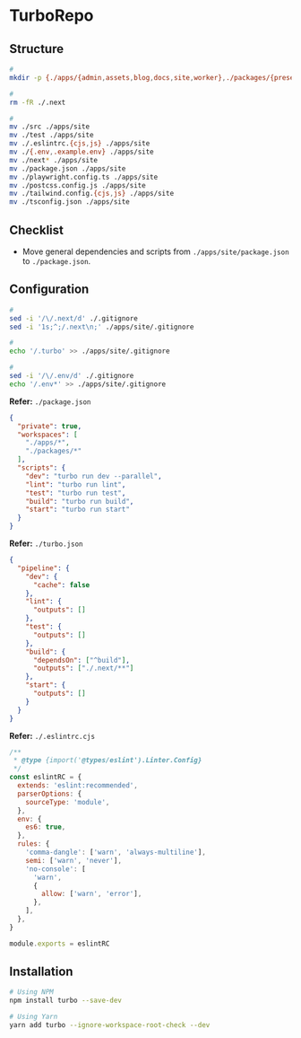 # TurboRepo

## Structure

```sh
#
mkdir -p {./apps/{admin,assets,blog,docs,site,worker},./packages/{preset,tsconfig,ui}}

#
rm -fR ./.next

#
mv ./src ./apps/site
mv ./test ./apps/site
mv ./.eslintrc.{cjs,js} ./apps/site
mv ./{.env,.example.env} ./apps/site
mv ./next* ./apps/site
mv ./package.json ./apps/site
mv ./playwright.config.ts ./apps/site
mv ./postcss.config.js ./apps/site
mv ./tailwind.config.{cjs,js} ./apps/site
mv ./tsconfig.json ./apps/site
```

## Checklist

- Move general dependencies and scripts from `./apps/site/package.json` to `./package.json`.

## Configuration

```sh
#
sed -i '/\/.next/d' ./.gitignore
sed -i '1s;^;/.next\n;' ./apps/site/.gitignore

#
echo '/.turbo' >> ./apps/site/.gitignore

#
sed -i '/\/.env/d' ./.gitignore
echo '/.env*' >> ./apps/site/.gitignore
```

**Refer:** `./package.json`

```json
{
  "private": true,
  "workspaces": [
    "./apps/*",
    "./packages/*"
  ],
  "scripts": {
    "dev": "turbo run dev --parallel",
    "lint": "turbo run lint",
    "test": "turbo run test",
    "build": "turbo run build",
    "start": "turbo run start"
  }
}
```

**Refer:** `./turbo.json`

```json
{
  "pipeline": {
    "dev": {
      "cache": false
    },
    "lint": {
      "outputs": []
    },
    "test": {
      "outputs": []
    },
    "build": {
      "dependsOn": ["^build"],
      "outputs": ["./.next/**"]
    },
    "start": {
      "outputs": []
    }
  }
}
```

**Refer:** `./.eslintrc.cjs`

```cjs
/**
 * @type {import('@types/eslint').Linter.Config}
 */
const eslintRC = {
  extends: 'eslint:recommended',
  parserOptions: {
    sourceType: 'module',
  },
  env: {
    es6: true,
  },
  rules: {
    'comma-dangle': ['warn', 'always-multiline'],
    semi: ['warn', 'never'],
    'no-console': [
      'warn',
      {
        allow: ['warn', 'error'],
      },
    ],
  },
}

module.exports = eslintRC
```

## Installation

```sh
# Using NPM
npm install turbo --save-dev

# Using Yarn
yarn add turbo --ignore-workspace-root-check --dev
```

